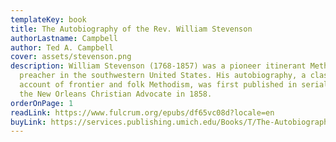 ```yaml
---
templateKey: book
title: The Autobiography of the Rev. William Stevenson
authorLastname: Campbell
author: Ted A. Campbell
cover: assets/stevenson.png
description: William Stevenson (1768-1857) was a pioneer itinerant Methodist
  preacher in the southwestern United States. His autobiography, a classic
  account of frontier and folk Methodism, was first published in serial form in
  the New Orleans Christian Advocate in 1858.
orderOnPage: 1
readLink: https://www.fulcrum.org/epubs/df65vc08d?locale=en
buyLink: https://services.publishing.umich.edu/Books/T/The-Autobiography-of-the-Rev.-William-Stevenson
---
```

